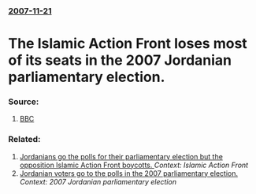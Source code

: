 ### [2007-11-21](/news/2007/11/21/index.md)

#  The Islamic Action Front loses most of its seats in the 2007 Jordanian parliamentary election. 




### Source:

1. [BBC](http://news.bbc.co.uk/2/hi/middle_east/7105281.stm)

### Related:

1. [Jordanians go the polls for their parliamentary election but the opposition Islamic Action Front boycotts. ](/news/2010/11/9/jordanians-go-the-polls-for-their-parliamentary-election-but-the-opposition-islamic-action-front-boycotts.md) _Context: Islamic Action Front_
2. [ Jordanian voters go to the polls in the 2007 parliamentary election. ](/news/2007/11/20/jordanian-voters-go-to-the-polls-in-the-2007-parliamentary-election.md) _Context: 2007 Jordanian parliamentary election_
